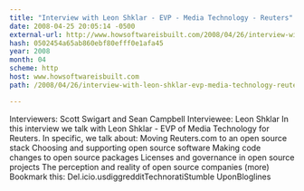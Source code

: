 ```yaml
---
title: "Interview with Leon Shklar - EVP - Media Technology - Reuters"
date: 2008-04-25 20:05:14 -0500
external-url: http://www.howsoftwareisbuilt.com/2008/04/26/interview-with-leon-shklar-evp-media-technology-reuters/
hash: 0502454a65ab860ebf80efff0e1afa45
year: 2008
month: 04
scheme: http
host: www.howsoftwareisbuilt.com
path: /2008/04/26/interview-with-leon-shklar-evp-media-technology-reuters/

---
```


Interviewers: Scott Swigart and Sean Campbell  Interviewee: Leon Shklar  In this interview we talk with Leon Shklar - EVP of Media Technology for Reuters. In specific, we talk about:   Moving Reuters.com to an open source stack Choosing and supporting open source software Making code changes to open source packages Licenses and governance in open source projects The perception and reality of open source companies   (more)  Bookmark this: Del.icio.usdiggredditTechnoratiStumble UponBloglines
